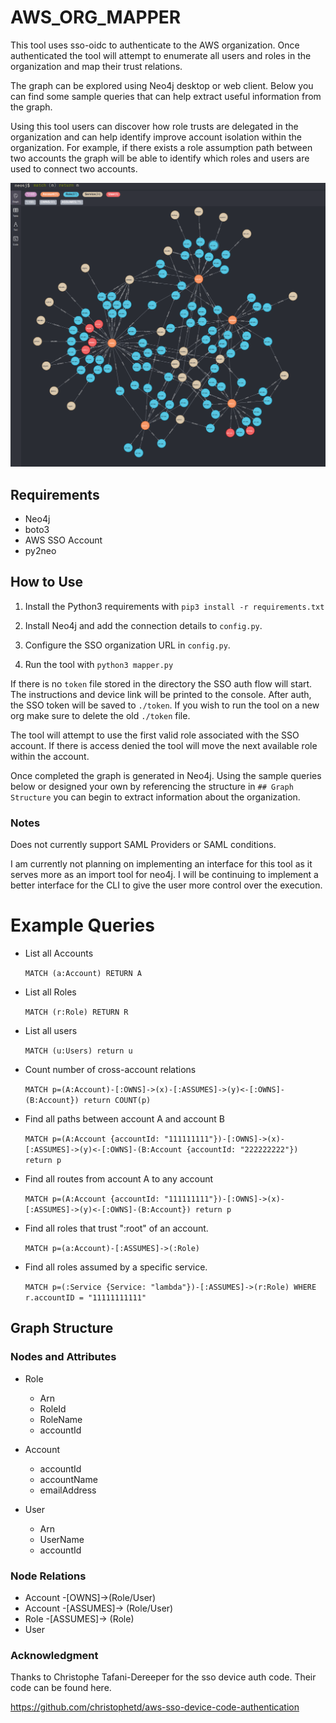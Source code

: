 # AWS_ORG_MAPPER

This tool uses sso-oidc to authenticate to the AWS organization. Once authenticated the tool will attempt to enumerate all users and roles in the organization and map their trust relations. 

The graph can be explored using Neo4j desktop or web client. Below you can find some sample queries that can help extract useful information from the graph. 

Using this tool users can discover how role trusts are delegated in the organization and can help identify improve account isolation within the organization. For example, if there exists a role assumption path between two accounts the graph will be able to identify which roles and users are used to connect two accounts. 

![](./imgs/graph.png)

## Requirements 

* Neo4j
* boto3
* AWS SSO Account 
* py2neo

## How to Use

1. Install the Python3 requirements with `pip3 install -r requirements.txt`

2. Install Neo4j and add the connection details to `config.py`. 

3. Configure the SSO organization URL in `config.py`.

4. Run the tool with `python3 mapper.py`

If there is no `token` file stored in the directory the SSO auth flow will start. The instructions and device link will be printed to the console. After auth, the SSO token will be saved to `./token`. If you wish to run the tool on a new org make sure to delete the old `./token` file. 

The tool will attempt to use the first valid role associated with the SSO account. If there is access denied the tool will move the next available role within the account.

Once completed the graph is generated in Neo4j. Using the sample queries below or designed your own by referencing the structure in `## Graph Structure` you can begin to extract information about the organization.

### Notes

Does not currently support SAML Providers or SAML conditions. 

I am currently not planning on implementing an interface for this tool as it serves more as an import tool for neo4j. I will be continuing to implement a better interface for the CLI to give the user more control over the execution. 

# Example Queries 

* List all Accounts 

  `MATCH (a:Account) RETURN A`

* List all Roles

  `MATCH (r:Role) RETURN R`

* List all users

  `MATCH (u:Users) return u`

* Count number of cross-account relations 

  `MATCH p=(A:Account)-[:OWNS]->(x)-[:ASSUMES]->(y)<-[:OWNS]-(B:Account}) return COUNT(p)`

* Find all paths between account A and account B

  `MATCH p=(A:Account {accountId: "111111111"})-[:OWNS]->(x)-[:ASSUMES]->(y)<-[:OWNS]-(B:Account {accountId: "222222222"}) return p`

* Find all routes from account A to any account 

  `MATCH p=(A:Account {accountId: "111111111"})-[:OWNS]->(x)-[:ASSUMES]->(y)<-[:OWNS]-(B:Account}) return p`

* Find all roles that trust ":root" of an account. 

  `MATCH p=(a:Account)-[:ASSUMES]->(:Role)`

* Find all roles assumed by a specific service.

  `MATCH p=(:Service {Service: "lambda"})-[:ASSUMES]->(r:Role) WHERE r.accountID = "11111111111"`

## Graph Structure

### Nodes and Attributes 


* Role
  - Arn
  - RoleId
  - RoleName
  - accountId

* Account 
  - accountId
  - accountName
  - emailAddress
* User
  - Arn
  - UserName
  - accountId


### Node Relations

* Account -[OWNS]->(Role/User)
* Account -[ASSUMES]-> (Role/User)
* Role -[ASSUMES]-> (Role)
* User



### Acknowledgment 

Thanks to Christophe Tafani-Dereeper for the sso device auth code. Their code can be found here. 

https://github.com/christophetd/aws-sso-device-code-authentication
